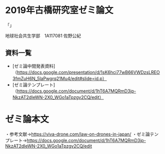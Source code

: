 # 2019年古橋研究室ゼミ論文

「」

地球社会共生学部　1A117081 佐野公紀

## 資料一覧
- [ゼミ論中間発表資料]（https://docs.google.com/presentation/d/1sK6hci77wB66VWDzsLREO3fmZuH6N_5laPwgrq21Mu4/edit#slide=id.p）
- [ゼミ論テンプレート]（https://docs.google.com/document/d/1hT6A7MQRmD3jp-NkzAT2dIeWN-2X0_WGo1aTpzgv2CQ/edit）
# ゼミ論本文


・参考文献→https://viva-drone.com/law-on-drones-in-japan/
・ゼミ論テンプレート→https://docs.google.com/document/d/1hT6A7MQRmD3jp-NkzAT2dIeWN-2X0_WGo1aTpzgv2CQ/edit


